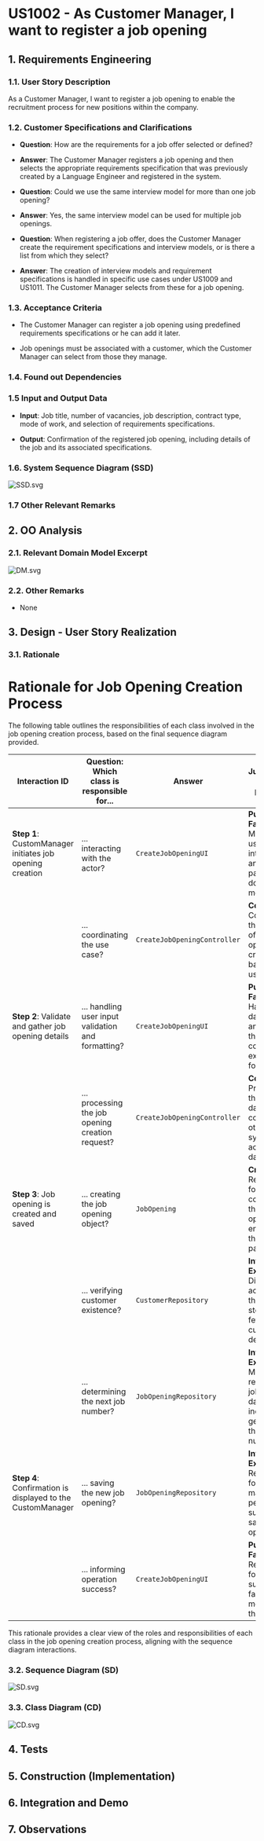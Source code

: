 # US1002 - As Customer Manager, I want to register a job opening

## 1. Requirements Engineering

### 1.1. User Story Description

As a Customer Manager, I want to register a job opening to enable the recruitment process for new positions within the company.

### 1.2. Customer Specifications and Clarifications

- **Question**: How are the requirements for a job offer selected or defined?
- **Answer**: The Customer Manager registers a job opening and then selects the appropriate requirements specification that was previously created by a Language Engineer and registered in the system.

- **Question**: Could we use the same interview model for more than one job opening?
- **Answer**: Yes, the same interview model can be used for multiple job openings.

- **Question**: When registering a job offer, does the Customer Manager create the requirement specifications and interview models, or is there a list from which they select?
- **Answer**: The creation of interview models and requirement specifications is handled in specific use cases under US1009 and US1011. The Customer Manager selects from these for a job opening.

### 1.3. Acceptance Criteria

- The Customer Manager can register a job opening using predefined requirements specifications or he can add it later.

- Job openings must be associated with a customer, which the Customer Manager can select from those they manage.

### 1.4. Found out Dependencies



### 1.5 Input and Output Data

- **Input**: Job title, number of vacancies, job description, contract type, mode of work, and selection of requirements specifications.


- **Output**: Confirmation of the registered job opening, including details of the job and its associated specifications.

### 1.6. System Sequence Diagram (SSD)

![SSD.svg](01.requirements-engineering/svg/SSD.svg)


### 1.7 Other Relevant Remarks


## 2. OO Analysis

### 2.1. Relevant Domain Model Excerpt

![DM.svg](02.analysis/svg/DM.svg)

### 2.2. Other Remarks

- None

## 3. Design - User Story Realization

### 3.1. Rationale

# Rationale for Job Opening Creation Process

The following table outlines the responsibilities of each class involved in the job opening creation process, based on the final sequence diagram provided.

| Interaction ID | Question: Which class is responsible for... | Answer | Justification (with patterns) |
|----------------|--------------------------------------------|--------|-------------------------------|
| **Step 1**: CustomManager initiates job opening creation | ... interacting with the actor? | `CreateJobOpeningUI` | **Pure Fabrication**: Manages user interaction and is not part of the domain model. |
|  | ... coordinating the use case? | `CreateJobOpeningController` | **Controller**: Coordinates the process of job opening creation based on user input. |
| **Step 2**: Validate and gather job opening details | ... handling user input validation and formatting? | `CreateJobOpeningUI` | **Pure Fabrication**: Handles data input and ensures that it conforms to expected formats. |
|  | ... processing the job opening creation request? | `CreateJobOpeningController` | **Controller**: Processes the input data and commands other systems to act upon this data. |
| **Step 3**: Job opening is created and saved | ... creating the job opening object? | `JobOpening` | **Creator**: Responsible for constructing the job opening entity with the provided parameters. |
|  | ... verifying customer existence? | `CustomerRepository` | **Information Expert**: Directly accesses the data storage to fetch customer details. |
|  | ... determining the next job number? | `JobOpeningRepository` | **Information Expert**: Manages the retrieval of job-related data, including generating the next job number. |
| **Step 4**: Confirmation is displayed to the CustomManager | ... saving the new job opening? | `JobOpeningRepository` | **Information Expert**: Responsible for managing persistence, such as saving job openings. |
|  | ... informing operation success? | `CreateJobOpeningUI` | **Pure Fabrication**: Responsible for showing success or failure messages to the user. |

This rationale provides a clear view of the roles and responsibilities of each class in the job opening creation process, aligning with the sequence diagram interactions.


### 3.2. Sequence Diagram (SD)

![SD.svg](03.design/svg/SD_RegisterJobOpening.svg)

### 3.3. Class Diagram (CD)

![CD.svg](03.design/svg/CD.svg)

## 4. Tests 



## 5. Construction (Implementation)



## 6. Integration and Demo 



## 7. Observations


